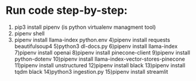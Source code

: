 # Run code step-by-step:

1) pip3 install pipenv (is python virtualenv managment tool)
2) pipenv shell
3) pipenv install llama-index python.env
4)pipenv install requests beautifulsoup4
5)python3 dl-docs.py
6)pipenv install llama-index
7)pipenv install openai
8)pipenv install pinecone-client
9)pipenv install python-dotenv
10)pipenv install llama-index-vector-stores-pinecone
11)pipenv install unstructured
12)pipenv install black
13)pipenv install tqdm black
14)python3 ingestion.py
15)pipenv install streamlit

